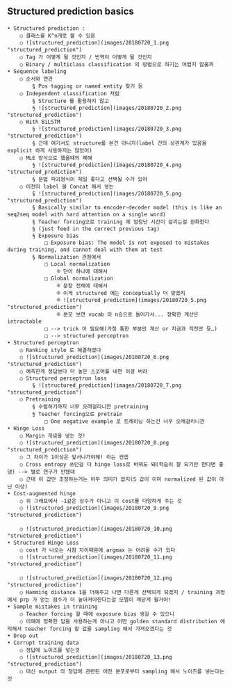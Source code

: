 ## Structured prediction basics
	• Structured prediction : 
		○ 클래스를 K^n개로 볼 수 있음
		○ ![structured_prediction](images/20180720_1.png "structured_prediction")
		○ Tag 가 어떻게 될 것인지 / 번역이 어떻게 될 것인지
		○ Binary / multiclass classification 의 방법으로 하기는 어렵지 않을까
	• Sequence labeling
		○ 순서와 연관
			§ Pos tagging or named entity 찾기 등
		○ Independent classification 처럼
			§ Structure 를 활용하지 않고
			§ ![structured_prediction](images/20180720_2.png "structured_prediction")
		○ With BiLSTM
			§ ![structured_prediction](images/20180720_3.png "structured_prediction")
			§ 근데 여기서도 structure를 쓴건 아니지(label 간의 상관계가 있음을 explicit 하게 사용하지는 않았어)
		○ MLE 방식으로 했을때의 폐해
			§ ![structured_prediction](images/20180720_4.png "structured_prediction")
			§ 문법 파괴형식이 제일 좋다고 선택될 수가 있어
		○ 이전의 label 을 Concat 해서 넣는
			§ ![structured_prediction](images/20180720_5.png "structured_prediction")
			§ Basically similar to encoder-decoder model (this is like an seq2seq model with hard attention on a single word)
			§ Teacher forcing으로 training 에 엄청난 시간이 걸리는걸 완화한다
			§ (just feed in the correct previous tag)
			§ Exposure bias
				□ Exposure bias: The model is not exposed to mistakes during training, and cannot deal with them at test
			§ Normalization 관점에서
				□ Local normalization
					® 단어 하나에 대해서
				□ Global normalization
					® 문장 전체에 대해서
					® 이게 structured 에는 conceptually 더 맞겠지
					® ![structured_prediction](images/20180720_5.png "structured_prediction")
					® 분모 보면 vocab 의 n승으로 들어가서... 정확한 계산은 intractable
				□ --> trick 이 필요해(가정 통한 부분만 계산 or 지금과 직전만 등…)
				□ --> structured perceptron
	• Structured perceptron
		○ Ranking style 로 해결하겠다
		○ ![structured_prediction](images/20180720_6.png "structured_prediction")
		○ 예측한게 정답보다 더 높은 스코어를 내면 이걸 버려
		○ Structured perceptron loss
			§ ![structured_prediction](images/20180720_7.png "structured_prediction")
		○ Pretraining
			§ 수렴하기까지 너무 오래걸리니깐 pretraining
			§ Teacher forcing으로 pretrain
				□ One negative example 로 트레이닝 하는건 너무 오래걸리니깐
	• Hinge Loss
		○ Margin 개념을 넣는 것!
		○ ![structured_prediction](images/20180720_8.png "structured_prediction")
		○ 그 차이가 1이상은 앞서나가야해! 라는 컨셉
		○ Cross entropy 쓰던걸 다 hinge loss로 바꿔도 돼(학습이 잘 되기만 한다면 좋댕) --> 별로 연구가 안됐대
		○ 근데 이 값만 조정하는거는 아무 의미가 없지(S 값이 이미 normalized 된 값이 아닌 이상)
	• Cost-augmented hinge
		○ 위 그래프에서 -1같은 상수가 아니고 이 cost를 다양하게 주는 것
		○ ![structured_prediction](images/20180720_9.png "structured_prediction")
		
		○ ![structured_prediction](images/20180720_10.png "structured_prediction")
	• Structured Hinge Loss
		○ cost 가 나오는 시점 차이때문에 argmax 는 어려울 수가 있다
		○ ![structured_prediction](images/20180720_11.png "structured_prediction")
		
		○ ![structured_prediction](images/20180720_12.png "structured_prediction")
		○ Hamming distance 1을 더해주고 나면 다른게 선택되게 되겠지 / training 과정에서 prp 가 얻는 점수가 더 높아져야한다는걸 모델이 깨닫게 될거야!
	• Sample mistakes in training
		○ Teacher forcing 할 때에 exposure bias 생길 수 있으니
		○ 이때에 정확한 답을 사용하는게 아니고 어떤 golden standard distribution 에 의해서 teacher forcing 할 값을 sampling 해서 가져오겠다는 것
	• Drop out
	• Corrupt training data
		○ 정답에 노이즈를 넣는것
		○ ![structured_prediction](images/20180720_13.png "structured_prediction")
		○ 대신 output 의 정답에 관련된 어떤 분포로부터 sampling 해서 노이즈를 넣는다는 것
	
